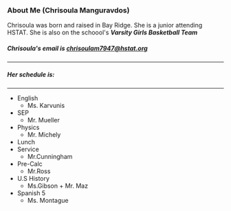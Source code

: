 ### About Me (Chrisoula Manguravdos)

Chrisoula was born and raised in Bay Ridge. 
She is a junior attending HSTAT. 
She is also on the schoool's _**Varsity Girls Basketball Team**_

##### Chrisoula's email is chrisoulam7947@hstat.org
---
##### Her schedule is:
---
* English 
    * Ms. Karvunis
*  SEP 
    * Mr. Mueller
*   Physics 
    * Mr. Michely
*  Lunch 
* Service 
    * Mr.Cunningham
*  Pre-Calc 
    * Mr.Ross
*  U.S History 
   * Ms.Gibson + Mr. Maz
*  Spanish 5 
    * Ms. Montague